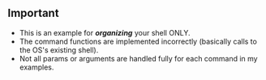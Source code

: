 ## Important

- This is an example for ***organizing*** your shell ONLY.
- The command functions are implemented incorrectly (basically calls to the OS's existing shell).
- Not all params or arguments are handled fully for each command in my examples.

